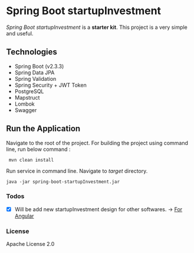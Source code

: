 # Spring Boot startupInvestment

*Spring Boot startupInvestment* is a **starter kit**. This project is a very simple and useful.

## Technologies

- Spring Boot (v2.3.3)
- Spring Data JPA
- Spring Validation
- Spring Security + JWT Token
- PostgreSQL
- Mapstruct
- Lombok
- Swagger

## Run the Application

Navigate to the root of the project. For building the project using command line, run below command :

``` mvn clean install```

Run service in command line. Navigate to *target* directory.

``` java -jar spring-boot-startupInvestment.jar ```

### Todos

- [x] Will be add new startupInvestment design for other softwares. -> [For Angular]
 
### License

Apache License 2.0

[For Angular]: <https://github.com/Genc/angular-startupInvestment>
